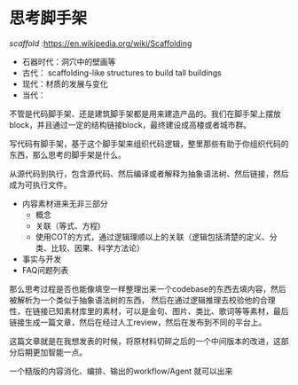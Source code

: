 # 思考脚手架

*scaffold* :https://en.wikipedia.org/wiki/Scaffolding 

* 石器时代：洞穴中的壁画等
* 古代： scaffolding-like structures to build tall buildings
* 现代：材质的发展与变化
* 当代：

不管是代码脚手架、还是建筑脚手架都是用来建造产品的。我们在脚手架上摆放block，并且通过一定的结构链接block，最终建设成高楼或者城市群。

写代码有脚手架，基于这个脚手架来组织代码逻辑，整里那些有助于你组织代码的东西，那么思考的脚手架是什么。

从源代码到执行，包含源代码、然后编译或者解释为抽象语法树、然后链接，然后成为可执行文件。

* 内容素材进来无非三部分
  * 概念
  * 关联（等式、方程)
  * 使用COT的方式，通过逻辑理顺以上的关联（逻辑包括清楚的定义、分类、比较、因果、科学方法论）
* 事实与开发
* FAQ问题列表

那么思考过程是否也能像填空一样整理出来一个codebase的东西去填内容，然后被解析为一个类似于抽象语法树的东西， 然后在通过逻辑推理去校验他的合理性，在链接已知素材库里的素材，可以是金句、图片、类比、歌词等等素材，最后链接生成一篇文章，然后在经过人工review，然后在发布到不同的平台上。

[DeepSeek-R1: Reinforcement Learning for Reasoning]: https://github.com/joqk12345/master-fronted-tech/blob/main/docs/Tech/llm-2025/DeepSeek-R1.md

这篇文章就是在我想发表的时候，将原材料切碎之后的一个中间版本的改进，这部分后期更加智能一点。



一个糙版的内容消化、编排、输出的workflow/Agent 就可以出来

